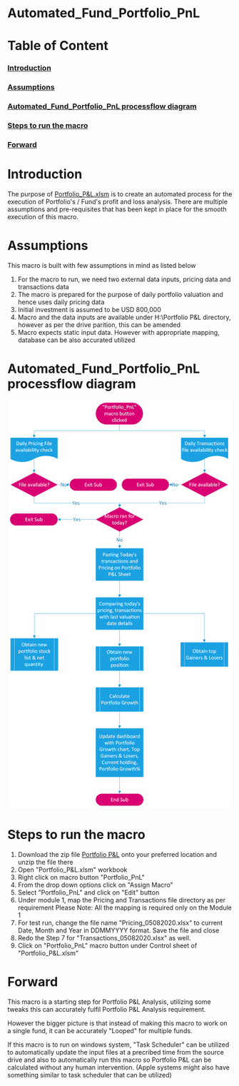 # Automated_Fund_Portfolio_PnL

# Table of Content
### [Introduction](#introduction-1)
### [Assumptions](#assumptions-1)
### [Automated_Fund_Portfolio_PnL processflow diagram](#automated_fund_portfolio_pnl-processflow-diagram-1)
### [Steps to run the macro](#steps-to-run-the-macro-1)
### [Forward](#forward-1)

# Introduction
The purpose of [Portfolio_P&L.xlsm](https://github.com/Vanipreet/Automated_Fund_Portfolio_PnL/blob/master/Portfolio%20P%26L/Portfolio_P%26L.xlsm) is to create an automated process for the execution of Portfolio's / Fund's profit and loss analysis. There are multiple assumptions and pre-requisites that has been kept in place for the smooth execution of this macro.

# Assumptions
This macro is built with few assumptions in mind as listed below

1. For the macro to run, we need two external data inputs, pricing data and transactions data
2. The macro is prepared for the purpose of daily portfolio valuation and hence uses daily pricing data
3. Initial investment is assumed to be USD 800,000 
4. Macro and the data inputs are available under H:\Portfolio P&L directory, however as per the drive parition, this can be amended
5. Macro expects static input data. However with appropriate mapping, database can be also accurated utilized


# Automated_Fund_Portfolio_PnL processflow diagram
![alt text](https://github.com/Vanipreet/Automated_Fund_Portfolio_PnL/blob/master/ProcessFlow%20Diagram.png)

# Steps to run the macro

1. Download the zip file [Portfolio P&L](https://github.com/Vanipreet/Automated_Fund_Portfolio_PnL/tree/master/Portfolio%20P%26L) onto your preferred location and unzip the file there
2. Open "Portfolio_P&L.xlsm" workbook
3. Right click on macro button "Portfolio_PnL"
4. From the drop down options click on "Assign Macro"
5. Select "Portfolio_PnL" and click on "Edit" button
6. Under module 1, map the Pricing and Transactions file directory as per requirement
Please Note: All the mapping is required only on the Module 1
7. For test run, change the file name "Pricing_05082020.xlsx" to current Date, Month and Year in DDMMYYYY format. Save the file and close
8. Redo the Step 7 for "Transactions_05082020.xlsx" as well. 
9. Click on "Portfolio_PnL" macro button under Control sheet of "Portfolio_P&L.xlsm"

# Forward

This macro is a starting step for Portfolio P&L Analysis, utilizing some tweaks this can accurately fulfil Portfolio P&L Analysis requirement.

However the bigger picture is that instead of making this macro to work on a single fund, it can be accurately "Looped" for multiple funds.

If this macro is to run on windows system, "Task Scheduler" can be utilized to automatically update the input files at a precribed time from the source drive and also to automatically run this macro so Portfolio P&L can be calculated without any human intervention. (Apple systems might also have something similar to task scheduler that can be utilized)
